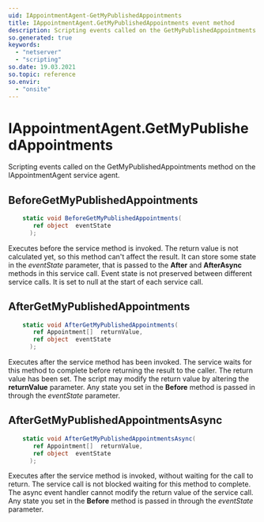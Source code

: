```yaml
---
uid: IAppointmentAgent-GetMyPublishedAppointments
title: IAppointmentAgent.GetMyPublishedAppointments event method
description: Scripting events called on the GetMyPublishedAppointments method on the IAppointmentAgent service agent.
so.generated: true
keywords:
  - "netserver"
  - "scripting"
so.date: 19.03.2021
so.topic: reference
so.envir:
  - "onsite"
---
```

# IAppointmentAgent.GetMyPublishedAppointments

Scripting events called on the <see cref='M:SuperOffice.CRM.Services.IAppointmentAgent.GetMyPublishedAppointments'>GetMyPublishedAppointments</see> method on the <see cref='IAppointmentAgent'>IAppointmentAgent</see>  service agent.

## BeforeGetMyPublishedAppointments
```cs
    static void BeforeGetMyPublishedAppointments(
       ref object  eventState
      );
```
Executes before the service method is invoked.
The return value is not calculated yet, so this method can't affect the result.
It can store some state in the *eventState* parameter, that is passed to the **After** and **AfterAsync** methods in this service call.
Event state is not preserved between different service calls. It is set to null at the start of each service call.
## AfterGetMyPublishedAppointments
```cs
    static void AfterGetMyPublishedAppointments(
       ref Appointment[]  returnValue,
       ref object  eventState
      );
```
Executes after the service method has been invoked. The service waits for this method to complete before returning the result to the caller.
The return value has been set. The script may modify the return value by altering the **returnValue** parameter.
Any state you set in the **Before** method is passed in through the *eventState* parameter.
## AfterGetMyPublishedAppointmentsAsync
```cs
    static void AfterGetMyPublishedAppointmentsAsync(
       ref Appointment[]  returnValue,
       ref object  eventState
      );
```
Executes after the service method is invoked, without waiting for the call to return.
The service call is not blocked waiting for this method to complete.
The async event handler cannot modify the return value of the service call.
Any state you set in the **Before** method is passed in through the *eventState* parameter.

